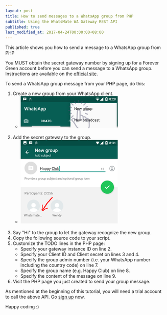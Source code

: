 ```yaml
---
layout: post
title: How to send messages to a WhatsApp group from PHP
subtitle: Using the WhatsMate WA Gateway REST API
published: true
last_modified_at: 2017-04-24T00:00:00+08:00
---
```


This article shows you how to send a message to a WhatsApp group from PHP

You MUST obtain the secret gateway number by signing up for a Forever Green account before you can send a message to a WhatsApp group. Instructions are available on the [official site](https://www.whatsmate.net/whatsapp-group-message-api.html). 


To send a WhatsApp group message from your PHP page, do this:

1. Create a new group from your WhatsApp client.
   * <img src="/img/newgroup.png" alt="Create a new WhatsApp group"> <br><br>
2. Add the secret gateway to the group.
   * <img src="/img/add-gateway-to-group.png" alt="Name the WhatsApp group"> <br><br>
3. Say "Hi" to the group to let the gateway recognize the new group.
4. Copy the following source code to your script.  <script src="https://gist.github.com/whatsmate/c79042e8d69758f241e1323d095a5874.js"></script>
5. Customize the TODO lines in the PHP page:
   * Specify your gateway instance ID on line 2.
   * Specify your Client ID and Client secret on lines 3 and 4.
   * Specify the group admin number (i.e. your WhatsApp number including the country code) on line 7.
   * Specify the group name (e.g. Happy Club) on line 8.
   * Specify the content of the message on line 9.
5. Visit the PHP page you just created to send your group message.


As mentioned at the beginning of this tutorial, you will need a trial account to call the above API. Go [sign up](https://www.whatsmate.net/whatsapp-group-message-api.html) now.


Happy coding :) 


<br>
<script async src="//pagead2.googlesyndication.com/pagead/js/adsbygoogle.js"></script>
<ins class="adsbygoogle"
     style="display:inline-block;width:728px;height:90px"
     data-ad-client="ca-pub-7383487179928477"
     data-ad-slot="6959057004"></ins>
<script>
(adsbygoogle = window.adsbygoogle || []).push({});
</script>
<br>

